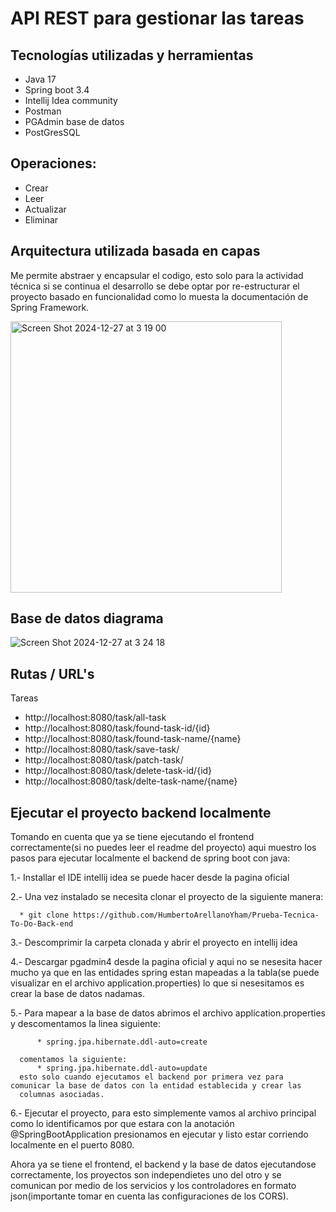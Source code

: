 # API REST para gestionar las tareas

## Tecnologías utilizadas y herramientas
  * Java 17
  * Spring boot 3.4
  * Intellij Idea community
  * Postman
  * PGAdmin base de datos
  * PostGresSQL 

## Operaciones:
  * Crear
  * Leer
  * Actualizar
  * Eliminar

## Arquitectura utilizada basada en capas
Me permite abstraer y encapsular el codigo, esto solo para la actividad técnica si se continua el desarrollo 
se debe optar por re-estructurar el proyecto basado en funcionalidad como lo muesta la documentación de Spring Framework.

<img width="434" alt="Screen Shot 2024-12-27 at 3 19 00" src="https://github.com/user-attachments/assets/dab83fe3-3e42-4071-a49d-d82ecbb3ec11" />

## Base de datos diagrama
![Screen Shot 2024-12-27 at 3 24 18](https://github.com/user-attachments/assets/2099af70-dabb-493b-9c19-f963f37d34b3)

## Rutas / URL's
Tareas
  * http://localhost:8080/task/all-task
  * http://localhost:8080/task/found-task-id/{id}
  * http://localhost:8080/task/found-task-name/{name}
  * http://localhost:8080/task/save-task/
  * http://localhost:8080/task/patch-task/
  * http://localhost:8080/task/delete-task-id/{id}
  * http://localhost:8080/task/delte-task-name/{name}

## Ejecutar el proyecto backend localmente
Tomando en cuenta que ya se tiene ejecutando el frontend correctamente(si no puedes leer el readme del proyecto) aqui muestro
los pasos para ejecutar localmente el backend de spring boot con java:

  1.- Installar el IDE intellij idea se puede hacer desde la pagina oficial
  
  2.- Una vez instalado se necesita clonar el proyecto de la siguiente manera:
  
      * git clone https://github.com/HumbertoArellanoYham/Prueba-Tecnica-To-Do-Back-end

  3.- Descomprimir la carpeta clonada y abrir el proyecto en intellij idea

  4.- Descargar pgadmin4 desde la pagina oficial y aqui no se nesesita hacer mucho ya que en las entidades
      spring estan mapeadas a la tabla(se puede visualizar en el archivo application.properties) lo que si 
      nesesitamos es crear la base de datos nadamas.

  5.- Para mapear a la base de datos abrimos el archivo application.properties y descomentamos la linea siguiente:
  
          * spring.jpa.hibernate.ddl-auto=create
  
      comentamos la siguiente:
          * spring.jpa.hibernate.ddl-auto=update
      esto solo cuando ejecutamos el backend por primera vez para comunicar la base de datos con la entidad establecida y crear las 
      columnas asociadas.

  6.- Ejecutar el proyecto, para esto simplemente vamos al archivo principal como lo identificamos por que estara con la anotación @SpringBootApplication
      presionamos en ejecutar y listo estar corriendo localmente en el puerto 8080.

Ahora ya se tiene el frontend, el backend y la base de datos ejecutandose correctamente, los proyectos son independietes uno del otro y se comunican por 
medio de los servicios y los controladores en formato json(importante tomar en cuenta las configuraciones de los CORS).
        

